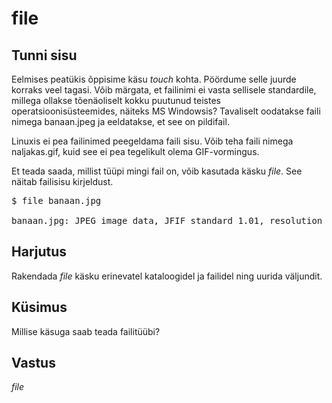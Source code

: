 # file

## Tunni sisu

Eelmises peatükis õppisime käsu *touch* kohta. Pöördume selle juurde korraks veel tagasi. Võib märgata, et failinimi ei vasta sellisele standardile, millega ollakse tõenäoliselt kokku puutunud teistes operatsioonisüsteemides, näiteks MS Windowsis? Tavaliselt oodatakse faili nimega banaan.jpeg ja eeldatakse, et see on pildifail.

Linuxis ei pea failinimed peegeldama faili sisu. Võib teha faili nimega naljakas.gif, kuid see ei pea tegelikult olema GIF-vormingus.

Et teada saada, millist tüüpi mingi fail on, võib kasutada käsku *file*. See näitab failisisu kirjeldust.
 
<pre>$ file banaan.jpg<br />
banaan.jpg: JPEG image data, JFIF standard 1.01, resolution (DPI), density 72x72, segment length 16, progressive, precision 8, 342x509, frames 3
</pre>

## Harjutus

Rakendada *file* käsku erinevatel kataloogidel ja failidel ning uurida väljundit.

## Küsimus

Millise käsuga saab teada failitüübi?

## Vastus

*file*
